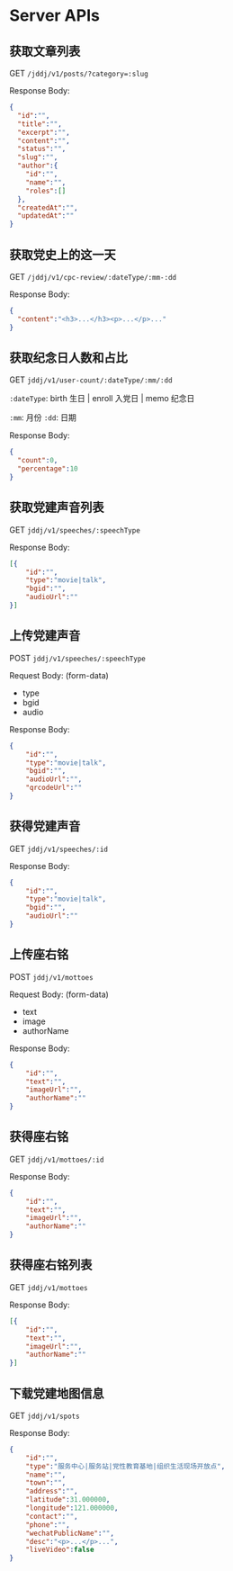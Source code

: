 Server APIs
===

获取文章列表
---
GET `/jddj/v1/posts/?category=:slug`

Response Body: 
```json
{
  "id":"",
  "title":"",
  "excerpt":"",
  "content":"",
  "status":"",
  "slug":"",
  "author":{
    "id":"",
    "name":"",
    "roles":[]
  },
  "createdAt":"",
  "updatedAt":""
}
```

获取党史上的这一天
---
GET `/jddj/v1/cpc-review/:dateType/:mm-:dd`

Response Body: 
```json
{
  "content":"<h3>...</h3><p>...</p>..."
}
```

获取纪念日人数和占比
---
GET `jddj/v1/user-count/:dateType/:mm/:dd`

`:dateType`: birth 生日 | enroll 入党日 | memo 纪念日

`:mm`: 月份
`:dd`: 日期

Response Body: 
```json
{
  "count":0,
  "percentage":10
}
```

获取党建声音列表
---
GET `jddj/v1/speeches/:speechType`

Response Body: 
```json
[{
	"id":"",
	"type":"movie|talk",
	"bgid":"",
	"audioUrl":""
}]
```

上传党建声音
---
POST `jddj/v1/speeches/:speechType`

Request Body: (form-data)
- type
- bgid
- audio

Response Body: 
```json
{
	"id":"",
	"type":"movie|talk",
	"bgid":"",
	"audioUrl":"",
	"qrcodeUrl":""
}
```

获得党建声音
---
GET `jddj/v1/speeches/:id`

Response Body: 
```json
{
	"id":"",
	"type":"movie|talk",
	"bgid":"",
	"audioUrl":""
}
```

上传座右铭
---
POST `jddj/v1/mottoes`

Request Body: (form-data)
- text
- image
- authorName

Response Body: 
```json
{
	"id":"",
	"text":"",
	"imageUrl":"",
	"authorName":""
}
```

获得座右铭
---
GET `jddj/v1/mottoes/:id`

Response Body: 
```json
{
	"id":"",
	"text":"",
	"imageUrl":"",
	"authorName":""
}
```

获得座右铭列表
---
GET `jddj/v1/mottoes`

Response Body: 
```json
[{
	"id":"",
	"text":"",
	"imageUrl":"",
	"authorName":""
}]
```

下载党建地图信息
---
GET `jddj/v1/spots`

Response Body: 
```json
{
	"id":"",
	"type":"服务中心|服务站|党性教育基地|组织生活现场开放点",
	"name":"",
	"town":"",
	"address":"",
	"latitude":31.000000,
	"longitude":121.000000,
	"contact":"",
	"phone":"",
	"wechatPublicName":"",
	"desc":"<p>...</p>...",
	"liveVideo":false
}
```
